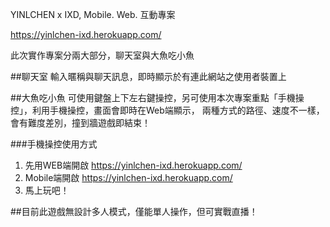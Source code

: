 YINLCHEN x IXD, Mobile. Web. 互動專案

https://yinlchen-ixd.herokuapp.com/

此次實作專案分兩大部分，聊天室與大魚吃小魚

##聊天室
輸入暱稱與聊天訊息，即時顯示於有連此網站之使用者裝置上

##大魚吃小魚
可使用鍵盤上下左右鍵操控，另可使用本次專案重點「手機操控」，利用手機操控，畫面會即時在Web端顯示，
兩種方式的路徑、速度不一樣，會有難度差別，撞到牆遊戲即結束！

###手機操控使用方式
1. 先用WEB端開啟 https://yinlchen-ixd.herokuapp.com/
2. Mobile端開啟 https://yinlchen-ixd.herokuapp.com/
3. 馬上玩吧！

##目前此遊戲無設計多人模式，僅能單人操作，但可實戰直播！

